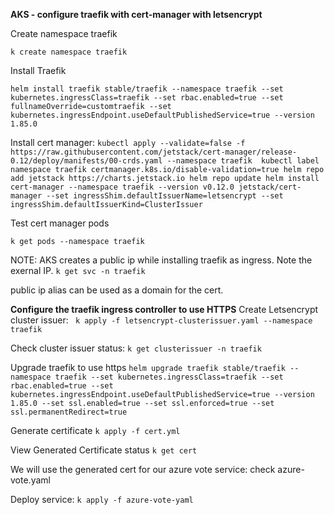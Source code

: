 **AKS - configure traefik with cert-manager with letsencrypt**

Create namespace traefik

`k create namespace traefik`

Install Traefik

`helm install traefik stable/traefik --namespace traefik --set kubernetes.ingressClass=traefik --set rbac.enabled=true --set fullnameOverride=customtraefik --set kubernetes.ingressEndpoint.useDefaultPublishedService=true --version 1.85.0`


Install cert manager:
`
kubectl apply --validate=false -f https://raw.githubusercontent.com/jetstack/cert-manager/release-0.12/deploy/manifests/00-crds.yaml --namespace traefik 
kubectl label namespace traefik certmanager.k8s.io/disable-validation=true
helm repo add jetstack https://charts.jetstack.io
helm repo update
helm install cert-manager --namespace traefik --version v0.12.0 jetstack/cert-manager --set ingressShim.defaultIssuerName=letsencrypt --set ingressShim.defaultIssuerKind=ClusterIssuer
`

Test cert manager pods

`k get pods --namespace traefik`

NOTE: AKS creates a public ip while installing traefik as ingress. Note the exernal IP. 
`k get svc -n traefik`

public ip alias can be used as a domain for the cert.

**Configure the traefik ingress controller to use HTTPS**
Create Letsencrypt cluster issuer:
` k apply -f letsencrypt-clusterissuer.yaml --namespace traefik`

Check cluster issuer status:
 `k get clusterissuer -n traefik`

Upgrade traefik to use https
`helm upgrade traefik stable/traefik --namespace traefik --set kubernetes.ingressClass=traefik --set rbac.enabled=true --set kubernetes.ingressEndpoint.useDefaultPublishedService=true --version 1.85.0 --set ssl.enabled=true --set ssl.enforced=true --set ssl.permanentRedirect=true`

Generate certificate
`k apply -f cert.yml`

View Generated Certificate status
`k get cert`

We will use the generated cert for our azure vote service:
check azure-vote.yaml

Deploy service:
`k apply -f azure-vote-yaml`
